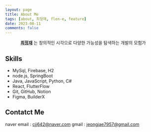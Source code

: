 ```yaml
---
layout: page
title: About Me
tags: [about, 최정재, flen-e, feature]
date: 2023-08-11
comments: false
---
```

    
<center><a href="http://Flen-E.github.io"><b>최정재</b></a> 는 창의적인 시각으로 다양한 가능성을 탐색하는 개발의 모험가</center>

## Skills
* MySql, Firebase, H2
* node.js, SpringBoot
* Java, JavaScript, Python, C#
* React, FlutterFlow
* Git, GitHub, Notion
* Figma, BuilderX


## Contatct Me

naver email : cjj642@naver.com
gmail : jeongjae7957@gmail.com

